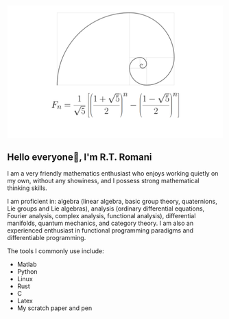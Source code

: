 ![fib](https://github.com/neluca/fibonacci/blob/main/fib.png)
## Hello everyone👋, I'm R.T. Romani

I am a very friendly mathematics enthusiast who enjoys working quietly on my own, without any showiness, and I possess strong mathematical thinking skills.

I am proficient in: algebra (linear algebra, basic group theory, quaternions, Lie groups and Lie algebras), analysis (ordinary differential equations, Fourier analysis, complex analysis, functional analysis), differential manifolds, quantum mechanics, and category theory. I am also an experienced enthusiast in functional programming paradigms and differentiable programming.

The tools I commonly use include:

- Matlab
- Python
- Linux
- Rust
- C
- Latex
- My scratch paper and pen
